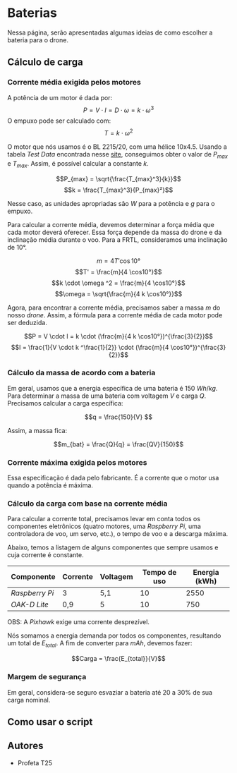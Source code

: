 # Baterias

Nessa página, serão apresentadas algumas ideias de como escolher a bateria para o drone.

## Cálculo de carga

### Corrente média exigida pelos motores

A potência de um motor é dada por:
$$P = V \cdot I = D \cdot \omega = k \cdot \omega ^3$$
O empuxo pode ser calculado com:
$$T = k \cdot \omega ^2$$

O motor que nós usamos é o BL 2215/20, com uma hélice 10x4.5. Usando a tabela *Test Data* encontrada nesse [site](https://www.flybrushless.com/motor/view/31), conseguimos obter o valor de $P_{max}$ e $T_{max}$. Assim, é possível calcular a constante $k$.

$$P_{max} = \sqrt{\frac{T_{max}^3}{k}}$$
$$k = \frac{T_{max}^3}{P_{max}²}$$

Nesse caso, as unidades apropriadas são $W$ para a potência e $g$ para o empuxo.

Para calcular a corrente média, devemos determinar a força média que cada motor deverá oferecer. Essa força depende da massa do drone e da inclinação média durante o voo. Para a FRTL, consideramos uma inclinação de 10°.

$$m = 4T' \cos10°$$
$$T' = \frac{m}{4 \cos10°}$$
$$k \cdot \omega ^2 = \frac{m}{4 \cos10°}$$
$$\omega = \sqrt{\frac{m}{4 k \cos10°}}$$

Agora, para encontrar a corrente média, precisamos saber a massa $m$ do nosso *drone*. Assim, a fórmula para a corrente média de cada motor pode ser deduzida.

$$P = V \cdot I = k \cdot (\frac{m}{4 k \cos10°})^{\frac{3}{2}}$$
$$I = \frac{1}{V \cdot k ^\frac{1}{2}} \cdot (\frac{m}{4 \cos10°})^{\frac{3}{2}}$$

### Cálculo da massa de acordo com a bateria

Em geral, usamos que a energia específica de uma bateria é 150 ${Wh}/{kg}$. Para determinar a massa de uma bateria com voltagem $V$ e carga $Q$. Precisamos calcular a carga específica:

$$q = \frac{150}{V} $$

Assim, a massa fica:

$$m_{bat} = \frac{Q}{q} = \frac{QV}{150}$$

### Corrente máxima exigida pelos motores

Essa especificação é dada pelo fabricante. É a corrente que o motor usa quando a potência é máxima.

### Cálculo da carga com base na corrente média

Para calcular a corrente total, precisamos levar em conta todos os componentes eletrônicos (quatro motores, uma *Raspberry Pi*, uma controladora de voo, um servo, etc.), o tempo de voo e a descarga máxima.

Abaixo, temos a listagem de alguns componentes que sempre usamos e cuja corrente é constante.

| Componente | Corrente | Voltagem | Tempo de uso | Energia (kWh) |
|----|----|----|----|----|
|*Raspberry Pi*|3|5,1|10|2550|
|*OAK-D Lite*|0,9|5|10|750|

OBS: A *Pixhawk* exige uma corrente desprezível.

Nós somamos a energia demanda por todos os componentes, resultando um total de $E_{total}$. A fim de converter para $mAh$, devemos fazer:

$$Carga = \frac{E_{total}}{V}$$

### Margem de segurança

Em geral, considera-se seguro esvaziar a bateria até 20 a 30% de sua carga nominal.

## Como usar o script

## Autores

* Profeta T25

